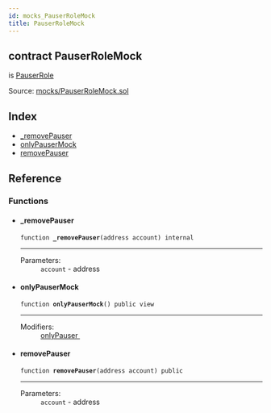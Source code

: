 ```yaml
---
id: mocks_PauserRoleMock
title: PauserRoleMock
---
```


<div class="contract-doc"><div class="contract"><h2 class="contract-header"><span class="contract-kind">contract</span> PauserRoleMock</h2><p class="base-contracts"><span>is</span> <a href="access_roles_PauserRole.html">PauserRole</a></p><div class="source">Source: <a href="https://github.com/OpenZeppelin/zeppelin-solidity/blob/v2.1.2/contracts/mocks/PauserRoleMock.sol" target="_blank">mocks/PauserRoleMock.sol</a></div></div><div class="index"><h2>Index</h2><ul><li><a href="mocks_PauserRoleMock.html#_removePauser">_removePauser</a></li><li><a href="mocks_PauserRoleMock.html#onlyPauserMock">onlyPauserMock</a></li><li><a href="mocks_PauserRoleMock.html#removePauser">removePauser</a></li></ul></div><div class="reference"><h2>Reference</h2><div class="functions"><h3>Functions</h3><ul><li><div class="item function"><span id="_removePauser" class="anchor-marker"></span><h4 class="name">_removePauser</h4><div class="body"><code class="signature">function <strong>_removePauser</strong><span>(address account) </span><span>internal </span></code><hr/><dl><dt><span class="label-parameters">Parameters:</span></dt><dd><div><code>account</code> - address</div></dd></dl></div></div></li><li><div class="item function"><span id="onlyPauserMock" class="anchor-marker"></span><h4 class="name">onlyPauserMock</h4><div class="body"><code class="signature">function <strong>onlyPauserMock</strong><span>() </span><span>public </span><span>view </span></code><hr/><dl><dt><span class="label-modifiers">Modifiers:</span></dt><dd><a href="access_roles_PauserRole.html#onlyPauser">onlyPauser </a></dd></dl></div></div></li><li><div class="item function"><span id="removePauser" class="anchor-marker"></span><h4 class="name">removePauser</h4><div class="body"><code class="signature">function <strong>removePauser</strong><span>(address account) </span><span>public </span></code><hr/><dl><dt><span class="label-parameters">Parameters:</span></dt><dd><div><code>account</code> - address</div></dd></dl></div></div></li></ul></div></div></div>
